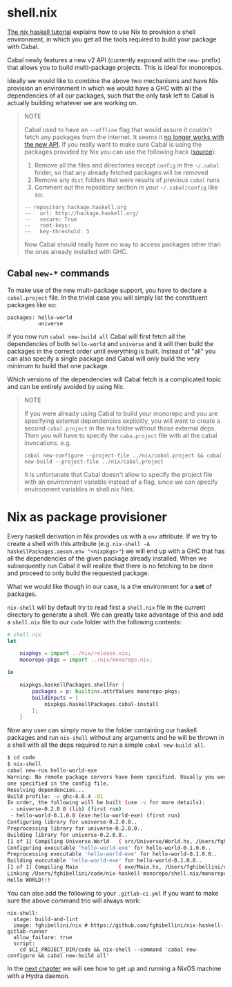 
# shell.nix

[The nix haskell tutorial](https://github.com/Gabriel439/haskell-nix/tree/master/project0#building-with-cabal) explains how to use Nix to provision a shell environment,
in which you get all the tools required to build your package with Cabal.

Cabal newly features a new v2 API (currently exposed with the `new-` prefix) that allows you to build multi-package projects.
This is ideal for monorepos.

Ideally we would like to combine the above two mechanisms and have Nix provision an environment in which we would have a GHC with all
the dependencies of all our packages, such that the only task left to Cabal is actually building whatever we are working on.

> NOTE
>
> Cabal used to have an `--offline` flag that would assure it couldn't fetch any packages from the internet.
> It seems it [no longer works with the new API](https://github.com/haskell/cabal/issues/5346).
> If you really want to make sure Cabal is using the packages provided by Nix you can use the following hack ([source](https://github.com/haskell/cabal/issues/5783#issuecomment-445518839)):
>
> 1. Remove all the files and directories except `config` in the `~/.cabal` folder, so that any already fetched packages will be removed
> 2. Remove any `dist` folders that were results of previous `cabal` runs
> 3. Comment out the repository section in your `~/.cabal/config` like so:
> ```
> -- repository hackage.haskell.org
> --   url: http://hackage.haskell.org/
> --   secure: True
> --   root-keys:
> --   key-threshold: 3
> ```
>
> Now Cabal should really have no way to access packages other than the ones already installed with GHC.

## Cabal `new-*` commands

To make use of the new multi-package support, you have to declare a `cabal.project` file. In the trivial case
you will simply list the constituent packages like so:

```
packages: hello-world
          universe
```

If you now run `cabal new-build all` Cabal will first fetch all the dependencies of both `hello-world` and `universe` and it will then
build the packages in the correct order until everything is built. Instead of "all" you can also specify a single package and Cabal will only build the
very minimum to build that one package.

Which versions of the dependencies will Cabal fetch is a complicated topic and can be entirely avoided by using Nix.

> NOTE
>
> If you were already using Cabal to build your monorepo and you are specifying external dependencies explicitly,
> you will want to create a second `cabal.project` in the nix folder without those external deps.
> Then you will have to specify the `caba.project` file with all the cabal invocations. e.g.
> ```
> cabal new-configure --project-file ../nix/cabal.project && cabal new-build --project-file ../nix/cabal.project
> ```
> It is unfortunate that Cabal doesn't allow to specify the project file with an environment variable instead of a flag,
> since we can specify environment variables in shell.nix files.

# Nix as package provisioner

Every haskell derivation in Nix provides us with a `env` attribute.
If we try to create a shell with this attribute (e.g. `nix-shell -A haskellPackages.aeson.env "<nixpkgs>"`) we will end up with a GHC that has
all the dependencies of the given package already installed. When we subsequently run Cabal it will realize that there is no fetching to be done
and proceed to only build the requested package.

What we would like though in our case, is a the environment for a __set__ of packages.

`nix-shell` will by default try to read first a `shell.nix` file in the current directory to generate a shell.
We can greatly take advantage of this and add a `shell.nix` file to our `code` folder with the following contents:

```nix
# shell.nix
let

    nixpkgs = import ../nix/release.nix;
    monorepo-pkgs = import ../nix/monorepo.nix;

in

    nixpkgs.haskellPackages.shellFor {
        packages = p: builtins.attrValues monorepo-pkgs;
        buildInputs = [
            nixpkgs.haskellPackages.cabal-install
        ];
    }
```

Now any user can simply move to the folder containing our haskell packages and run `nix-shell` without any arguments and he will be
thrown in a shell with all the deps required to run a simple `cabal new-build all`.

```bash
$ cd code
$ nix-shell
cabal new-run hello-world-exe
Warning: No remote package servers have been specified. Usually you would have
one specified in the config file.
Resolving dependencies...
Build profile: -w ghc-8.6.4 -O1
In order, the following will be built (use -v for more details):
 - universe-0.2.0.0 (lib) (first run)
 - hello-world-0.1.0.0 (exe:hello-world-exe) (first run)
Configuring library for universe-0.2.0.0..
Preprocessing library for universe-0.2.0.0..
Building library for universe-0.2.0.0..
[1 of 1] Compiling Universe.World   ( src/Universe/World.hs, /Users/fghibellini/code/nix-haskell-monorepo/shell.nix/monorepo/code/dist-newstyle/build/x86_64-osx/ghc-8.6.4/universe-0.2.0.0/build/Universe/World.o )
Configuring executable 'hello-world-exe' for hello-world-0.1.0.0..
Preprocessing executable 'hello-world-exe' for hello-world-0.1.0.0..
Building executable 'hello-world-exe' for hello-world-0.1.0.0..
[1 of 1] Compiling Main             ( exe/Main.hs, /Users/fghibellini/code/nix-haskell-monorepo/shell.nix/monorepo/code/dist-newstyle/build/x86_64-osx/ghc-8.6.4/hello-world-0.1.0.0/x/hello-world-exe/build/hello-world-exe/hello-world-exe-tmp/Main.o )
Linking /Users/fghibellini/code/nix-haskell-monorepo/shell.nix/monorepo/code/dist-newstyle/build/x86_64-osx/ghc-8.6.4/hello-world-0.1.0.0/x/hello-world-exe/build/hello-world-exe/hello-world-exe ...
Hello WORLD!!!
```

You can also add the following to your `.gitlab-ci.yml` if you want to make sure the above command trio will always work:

```
nix-shell:
  stage: build-and-lint
  image: fghibellini/nix # https://github.com/fghibellini/nix-haskell-gitlab-runner
  allow_failure: true
  script:
    cd $CI_PROJECT_DIR/code && nix-shell --command 'cabal new-configure && cabal new-build all'
```

In the [next chapter](../setting-up-a-hydra-instance) we will see how to get up and running a NixOS machine with a Hydra daemon.

